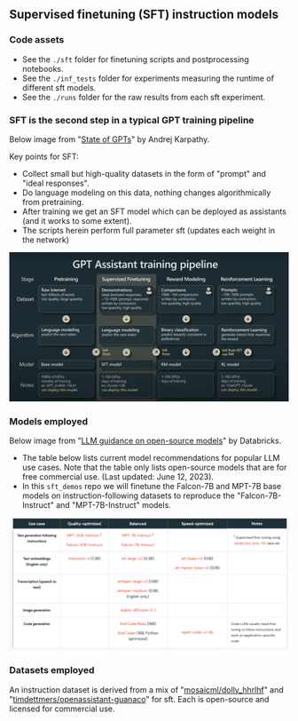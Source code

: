 ## Supervised finetuning (SFT) instruction models

### Code assets

* See the `./sft` folder for finetuning scripts and postprocessing notebooks.
* See the `./inf_tests` folder for experiments measuring the runtime of different sft models.
* See the `./runs` folder for the raw results from each sft experiment.

### SFT is the second step in a typical GPT training pipeline

Below image from "[State of GPTs](https://www.youtube.com/watch?v=bZQun8Y4L2A)" by Andrej Karpathy. 

Key points for SFT:

* Collect small but high-quality datasets in the form of "prompt" and "ideal responses". 
* Do language modeling on this data, nothing changes algorithmically from pretraining. 
* After training we get an SFT model which can be deployed as assistants (and it works to some extent).
* The scripts herein perform full parameter sft (updates each weight in the network)

![training_pipeline](assets/assistant_training_pipeline.png)

### Models employed

Below image from "[LLM guidance on open-source models](https://www.databricks.com/product/machine-learning/large-language-models-oss-guidance)" by Databricks. 

* The table below lists current model recommendations for popular LLM use cases. Note that the table only lists open-source models that are for free commercial use. (Last updated: June 12, 2023). 
* In this `sft_demos` repo we will finetune the Falcon-7B and MPT-7B base models on instruction-following datasets to reproduce the "Falcon-7B-Instruct" and "MPT-7B-Instruct" models. 

![model_reqs](assets/model_reqs.png)

### Datasets employed

An instruction dataset is derived from a mix of "[mosaicml/dolly_hhrlhf](https://huggingface.co/datasets/mosaicml/dolly_hhrlhf)" and "[timdettmers/openassistant-guanaco](https://huggingface.co/datasets/timdettmers/openassistant-guanaco)" for sft. Each is open-source and licensed for commercial use.




